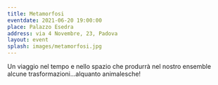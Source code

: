 ```yaml
---
title: Metamorfosi
eventdate: 2021-06-20 19:00:00
place: Palazzo Esedra
address: via 4 Novembre, 23, Padova
layout: event
splash: images/metamorfosi.jpg
---
```


Un viaggio nel tempo e nello spazio che produrrà nel nostro ensemble alcune
trasformazioni...alquanto animalesche!
